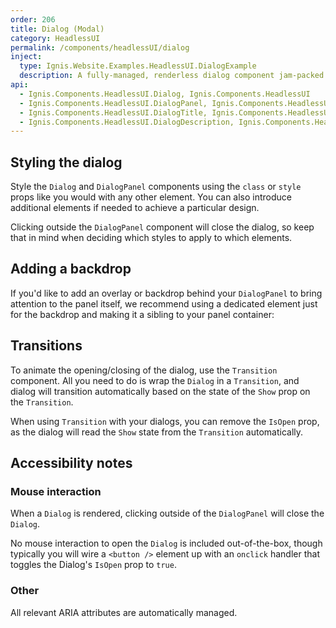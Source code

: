 ```yaml
---
order: 206
title: Dialog (Modal)
category: HeadlessUI
permalink: /components/headlessUI/dialog
inject:
  type: Ignis.Website.Examples.HeadlessUI.DialogExample
  description: A fully-managed, renderless dialog component jam-packed with accessibility and keyboard features, perfect for building completely custom modal and dialog windows for your next application.
api:
  - Ignis.Components.HeadlessUI.Dialog, Ignis.Components.HeadlessUI
  - Ignis.Components.HeadlessUI.DialogPanel, Ignis.Components.HeadlessUI
  - Ignis.Components.HeadlessUI.DialogTitle, Ignis.Components.HeadlessUI
  - Ignis.Components.HeadlessUI.DialogDescription, Ignis.Components.HeadlessUI
---
```


## Styling the dialog

Style the `Dialog` and `DialogPanel` components using the `class` or `style` props like you would with any other
element. You can also introduce additional elements if needed to achieve a particular design.

Clicking outside the `DialogPanel` component will close the dialog, so keep that in mind when deciding which styles to
apply to which elements.

## Adding a backdrop

If you'd like to add an overlay or backdrop behind your `DialogPanel` to bring attention to the panel itself, we
recommend using a dedicated element just for the backdrop and making it a sibling to your panel container:

## Transitions

To animate the opening/closing of the dialog, use the `Transition` component. All you need to do is wrap the `Dialog` in
a `Transition`, and dialog will transition automatically based on the state of the `Show` prop on the `Transition`.

When using `Transition` with your dialogs, you can remove the `IsOpen` prop, as the dialog will read the `Show` state
from the `Transition` automatically.

## Accessibility notes

### Mouse interaction

When a `Dialog` is rendered, clicking outside of the `DialogPanel` will close the `Dialog`.

No mouse interaction to open the `Dialog` is included out-of-the-box, though typically you will wire a `<button />`
element up with an `onclick` handler that toggles the Dialog's `IsOpen` prop to `true`.

### Other

All relevant ARIA attributes are automatically managed.
